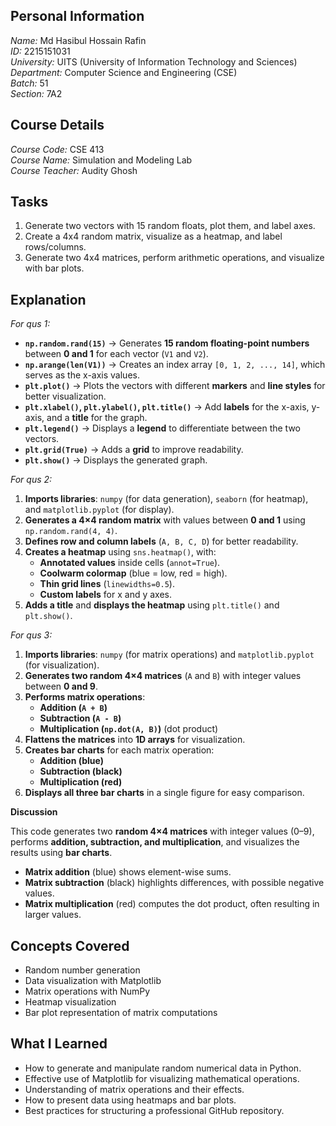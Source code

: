 ## Personal Information
*Name:* Md Hasibul Hossain Rafin  
*ID:* 2215151031  
*University:* UITS (University of Information Technology and Sciences)  
*Department:* Computer Science and Engineering (CSE)  
*Batch:* 51  
*Section:* 7A2  

## Course Details
*Course Code:* CSE 413  
*Course Name:* Simulation and Modeling Lab  
*Course Teacher:* Audity Ghosh

## Tasks
1. Generate two vectors with 15 random floats, plot them, and label axes.
2. Create a 4x4 random matrix, visualize as a heatmap, and label rows/columns.
3. Generate two 4x4 matrices, perform arithmetic operations, and visualize with bar plots.

## Explanation 
*For qus 1:* 
 
- **`np.random.rand(15)`** → Generates **15 random floating-point numbers** between **0 and 1** for each vector (`V1` and `V2`).  
- **`np.arange(len(V1))`** → Creates an index array `[0, 1, 2, ..., 14]`, which serves as the x-axis values.  
- **`plt.plot()`** → Plots the vectors with different **markers** and **line styles** for better visualization.  
- **`plt.xlabel()`, `plt.ylabel()`, `plt.title()`** → Add **labels** for the x-axis, y-axis, and a **title** for the graph.  
- **`plt.legend()`** → Displays a **legend** to differentiate between the two vectors.  
- **`plt.grid(True)`** → Adds a **grid** to improve readability.  
- **`plt.show()`** → Displays the generated graph.

*For qus 2:*

1. **Imports libraries**: `numpy` (for data generation), `seaborn` (for heatmap), and `matplotlib.pyplot` (for display).  
2. **Generates a 4×4 random matrix** with values between **0 and 1** using `np.random.rand(4, 4)`.  
3. **Defines row and column labels** (`A, B, C, D`) for better readability.  
4. **Creates a heatmap** using `sns.heatmap()`, with:  
   - **Annotated values** inside cells (`annot=True`).  
   - **Coolwarm colormap** (blue = low, red = high).  
   - **Thin grid lines** (`linewidths=0.5`).  
   - **Custom labels** for x and y axes.  
5. **Adds a title** and **displays the heatmap** using `plt.title()` and `plt.show()`.  

*For qus 3:*

1. **Imports libraries**: `numpy` (for matrix operations) and `matplotlib.pyplot` (for visualization).  
2. **Generates two random 4×4 matrices** (`A` and `B`) with integer values between **0 and 9**.  
3. **Performs matrix operations**:  
   - **Addition (`A + B`)**  
   - **Subtraction (`A - B`)**  
   - **Multiplication (`np.dot(A, B)`)** (dot product)  
4. **Flattens the matrices** into **1D arrays** for visualization.  
5. **Creates bar charts** for each matrix operation:  
   - **Addition (blue)**  
   - **Subtraction (black)**  
   - **Multiplication (red)**  
6. **Displays all three bar charts** in a single figure for easy comparison.  

 **Discussion**  

This code generates two **random 4×4 matrices** with integer values (0–9), performs **addition, subtraction, and multiplication**, and visualizes the results using **bar charts**.  

- **Matrix addition** (blue) shows element-wise sums.  
- **Matrix subtraction** (black) highlights differences, with possible negative values.  
- **Matrix multiplication** (red) computes the dot product, often resulting in larger values.  

## Concepts Covered
- Random number generation
- Data visualization with Matplotlib
- Matrix operations with NumPy
- Heatmap visualization
- Bar plot representation of matrix computations

## What I Learned
- How to generate and manipulate random numerical data in Python.
- Effective use of Matplotlib for visualizing mathematical operations.
- Understanding of matrix operations and their effects.
- How to present data using heatmaps and bar plots.
- Best practices for structuring a professional GitHub repository.



